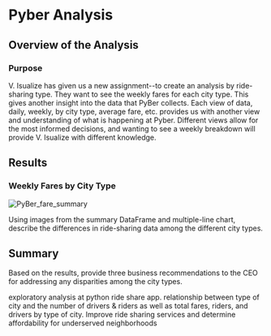 # Pyber Analysis
## Overview of the Analysis
### Purpose
V. Isualize has given us a new assignment--to create an analysis by ride-sharing type. They want to see the weekly fares for each city type. This gives another insight into the data that PyBer collects. Each view of data, daily, weekly, by city type, average fare, etc. provides us with another view and understanding of what is happening at Pyber. Different views allow for the most informed decisions, and wanting to see a weekly breakdown will provide V. Isualize with different knowledge.

## Results
### Weekly Fares by City Type
![PyBer_fare_summary](Pyber_fare_summary.png)

Using images from the summary DataFrame and multiple-line chart, describe the differences in ride-sharing data among the different city types.
## Summary
Based on the results, provide three business recommendations to the CEO for addressing any disparities among the city types.

exploratory analysis at python ride share app. relationship between type of city and the number of drivers & riders as well as total fares, riders, and drivers by type of city. Improve ride sharing services and determine affordability for underserved neighborhoods
